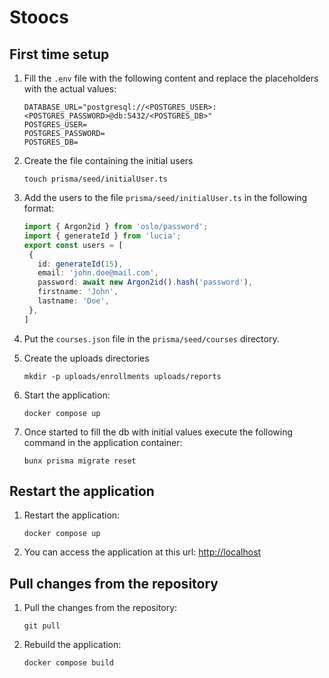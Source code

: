 # Stoocs

## First time setup
1. Fill the `.env` file with the following content and replace the placeholders with the actual values:
   ```plaintext
   DATABASE_URL="postgresql://<POSTGRES_USER>:<POSTGRES_PASSWORD>@db:5432/<POSTGRES_DB>"
   POSTGRES_USER=
   POSTGRES_PASSWORD=
   POSTGRES_DB=
   ```

2. Create the file containing the initial users
    ```shell
   touch prisma/seed/initialUser.ts
    ```

3. Add the users to the file `prisma/seed/initialUser.ts` in the following format:
    ```typescript
   import { Argon2id } from 'oslo/password';
   import { generateId } from 'lucia';
   export const users = [
     { 
       id: generateId(15),
       email: 'john.doe@mail.com',
       password: await new Argon2id().hash('password'),
       firstname: 'John',
       lastname: 'Doe',
     },
   ]
    ```

4. Put the `courses.json` file in the `prisma/seed/courses` directory.

5. Create the uploads directories
    ```shell
   mkdir -p uploads/enrollments uploads/reports
    ```

6. Start the application:
    ```shell
    docker compose up
    ```

7. Once started to fill the db with initial values execute the following command in the application container:
    ```shell
    bunx prisma migrate reset
    ```

## Restart the application
1. Restart the application:
    ```shell
    docker compose up
    ```

2. You can access the application at this url: [http://localhost](http://localhost)

## Pull changes from the repository
1. Pull the changes from the repository:
    ```shell
   git pull
    ```
2. Rebuild the application:
    ```shell
   docker compose build
   ```